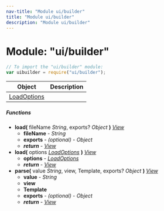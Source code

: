 ```yaml
---
nav-title: "Module ui/builder"
title: "Module ui/builder"
description: "Module ui/builder"
---
```

# Module: "ui/builder"

``` JavaScript
// To import the "ui/builder" module:
var uibuilder = require("ui/builder");
```

Object | Description
------|------------
[LoadOptions](../../ui/builder/LoadOptions.md) | 

##### Functions
 - **load(** fileName _String_, exports? _Object_ **)** [_View_](../../ui/core/view/View.md)
   - **fileName** - _String_
   - **exports** - _(optional)_ - _Object_
   - _**return**_ - [_View_](../../ui/core/view/View.md)
 - **load(** options [_LoadOptions_](../../ui/builder/LoadOptions.md) **)** [_View_](../../ui/core/view/View.md)
   - **options** - [_LoadOptions_](../../ui/builder/LoadOptions.md)
   - _**return**_ - [_View_](../../ui/core/view/View.md)
 - **parse(** value _String_, view, Template, exports? _Object_ **)** [_View_](../../ui/core/view/View.md)
   - **value** - _String_
   - **view**
   - **Template**
   - **exports** - _(optional)_ - _Object_
   - _**return**_ - [_View_](../../ui/core/view/View.md)